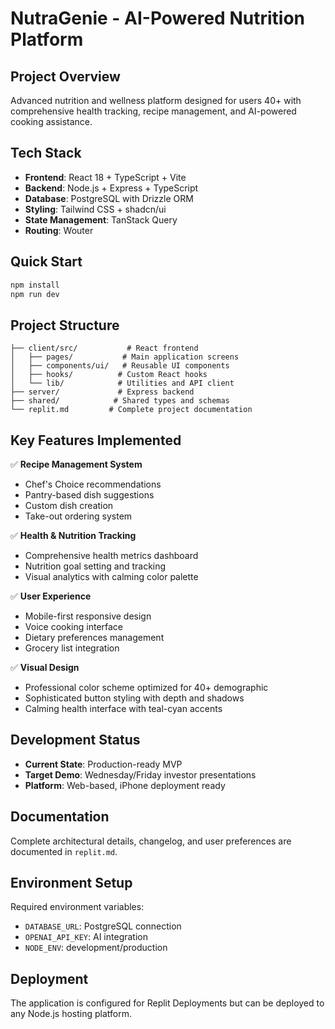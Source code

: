 # NutraGenie - AI-Powered Nutrition Platform

## Project Overview
Advanced nutrition and wellness platform designed for users 40+ with comprehensive health tracking, recipe management, and AI-powered cooking assistance.

## Tech Stack
- **Frontend**: React 18 + TypeScript + Vite
- **Backend**: Node.js + Express + TypeScript
- **Database**: PostgreSQL with Drizzle ORM
- **Styling**: Tailwind CSS + shadcn/ui
- **State Management**: TanStack Query
- **Routing**: Wouter

## Quick Start
```bash
npm install
npm run dev
```

## Project Structure
```
├── client/src/           # React frontend
│   ├── pages/           # Main application screens
│   ├── components/ui/   # Reusable UI components
│   ├── hooks/          # Custom React hooks
│   └── lib/            # Utilities and API client
├── server/             # Express backend
├── shared/            # Shared types and schemas
└── replit.md         # Complete project documentation
```

## Key Features Implemented
✅ **Recipe Management System**
- Chef's Choice recommendations
- Pantry-based dish suggestions  
- Custom dish creation
- Take-out ordering system

✅ **Health & Nutrition Tracking**
- Comprehensive health metrics dashboard
- Nutrition goal setting and tracking
- Visual analytics with calming color palette

✅ **User Experience**
- Mobile-first responsive design
- Voice cooking interface
- Dietary preferences management
- Grocery list integration

✅ **Visual Design**
- Professional color scheme optimized for 40+ demographic
- Sophisticated button styling with depth and shadows
- Calming health interface with teal-cyan accents

## Development Status
- **Current State**: Production-ready MVP
- **Target Demo**: Wednesday/Friday investor presentations
- **Platform**: Web-based, iPhone deployment ready

## Documentation
Complete architectural details, changelog, and user preferences are documented in `replit.md`.

## Environment Setup
Required environment variables:
- `DATABASE_URL`: PostgreSQL connection
- `OPENAI_API_KEY`: AI integration
- `NODE_ENV`: development/production

## Deployment
The application is configured for Replit Deployments but can be deployed to any Node.js hosting platform.